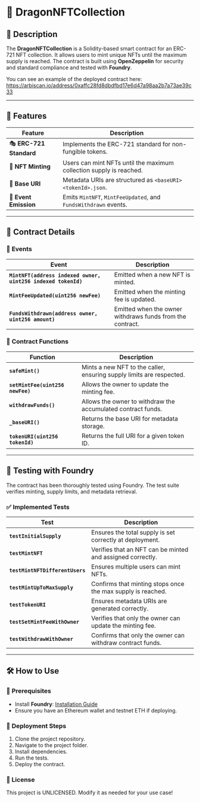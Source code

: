 # 🎨 DragonNFTCollection

## 📌 **Description**
The **DragonNFTCollection** is a Solidity-based smart contract for an ERC-721 NFT collection. It allows users to mint unique NFTs until the maximum supply is reached. The contract is built using **OpenZeppelin** for security and standard compliance and tested with **Foundry**.

You can see an example of the deployed contract here: https://arbiscan.io/address/0xaffc28fd8dbdfbd17e6d47a98aa2b7a73ae39c33

---

## 🚀 **Features**
| **Feature** | **Description** |
|------------|----------------|
| 🎭 **ERC-721 Standard** | Implements the ERC-721 standard for non-fungible tokens. |
| 🎨 **NFT Minting** | Users can mint NFTs until the maximum collection supply is reached. |
| 🔗 **Base URI** | Metadata URIs are structured as `<baseURI><tokenId>.json`. |
| 📜 **Event Emission** | Emits `MintNFT`, `MintFeeUpdated`, and `FundsWithdrawn` events. |

---

## 📜 **Contract Details**

### 📡 **Events**
| **Event** | **Description** |
|-----------|----------------|
| **`MintNFT(address indexed owner, uint256 indexed tokenId)`** | Emitted when a new NFT is minted. |
| **`MintFeeUpdated(uint256 newFee)`** | Emitted when the minting fee is updated. |
| **`FundsWithdrawn(address owner, uint256 amount)`** | Emitted when the owner withdraws funds from the contract. |

### 🔧 **Contract Functions**
| **Function** | **Description** |
|------------|----------------|
| **`safeMint()`** | Mints a new NFT to the caller, ensuring supply limits are respected. |
| **`setMintFee(uint256 newFee)`** | Allows the owner to update the minting fee. |
| **`withdrawFunds()`** | Allows the owner to withdraw the accumulated contract funds. |
| **`_baseURI()`** | Returns the base URI for metadata storage. |
| **`tokenURI(uint256 tokenId)`** | Returns the full URI for a given token ID. |

---

## 🧪 **Testing with Foundry**
The contract has been thoroughly tested using Foundry. The test suite verifies minting, supply limits, and metadata retrieval.

### ✅ **Implemented Tests**
| **Test** | **Description** |
|-----------|----------------|
| **`testInitialSupply`** | Ensures the total supply is set correctly at deployment. |
| **`testMintNFT`** | Verifies that an NFT can be minted and assigned correctly. |
| **`testMintNFTDifferentUsers`** | Ensures multiple users can mint NFTs. |
| **`testMintUpToMaxSupply`** | Confirms that minting stops once the max supply is reached. |
| **`testTokenURI`** | Ensures metadata URIs are generated correctly. |
| **`testSetMintFeeWithOwner`** | Verifies that only the owner can update the minting fee. |
| **`testWithdrawWithOwner`** | Confirms that only the owner can withdraw contract funds. |

---

## 🛠️ **How to Use**

### 🔧 **Prerequisites**
- Install **Foundry**: [Installation Guide](https://book.getfoundry.sh/)
- Ensure you have an Ethereum wallet and testnet ETH if deploying.

### 🚀 **Deployment Steps**
1. Clone the project repository.
2. Navigate to the project folder.
3. Install dependencies. 
4. Run the tests.
5. Deploy the contract.

### 📄 License
This project is UNLICENSED. Modify it as needed for your use case!

